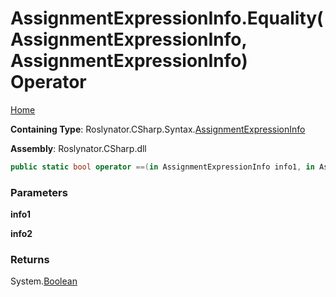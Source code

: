 # AssignmentExpressionInfo\.Equality\(AssignmentExpressionInfo, AssignmentExpressionInfo\) Operator

[Home](../../../../../README.md)

**Containing Type**: Roslynator\.CSharp\.Syntax\.[AssignmentExpressionInfo](../README.md)

**Assembly**: Roslynator\.CSharp\.dll

```csharp
public static bool operator ==(in AssignmentExpressionInfo info1, in AssignmentExpressionInfo info2)
```

### Parameters

**info1**

**info2**

### Returns

System\.[Boolean](https://docs.microsoft.com/en-us/dotnet/api/system.boolean)

